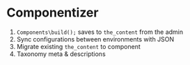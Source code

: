 # Componentizer


1. `Components\build();` saves to `the_content` from the admin
1. Sync configurations between environments with JSON
1. Migrate existing `the_content` to component
1. Taxonomy meta & descriptions